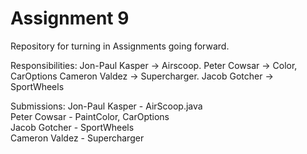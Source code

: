 # Assignment 9
Repository for turning in Assignments going forward.

Responsibilities:
    Jon-Paul Kasper -> Airscoop.
    Peter Cowsar -> Color, CarOptions
    Cameron Valdez -> Supercharger.
    Jacob Gotcher -> SportWheels

Submissions:
  Jon-Paul Kasper - AirScoop.java  
  Peter Cowsar - PaintColor, CarOptions  
  Jacob Gotcher - SportWheels  
  Cameron Valdez - Supercharger
